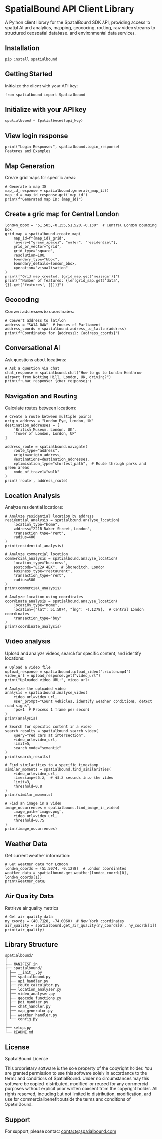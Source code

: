 
# SpatialBound API Client Library

A Python client library for the SpatialBound SDK API, providing access to spatial AI and analytics, mapping, geocoding, routing, raw video streams to structured geospatial database, and environmental data services.

## Installation

```shell
pip install spatialbound
```

## Getting Started

Initialize the client with your API key:

```shell
from spatialbound import Spatialbound
```

## Initialize with your API key

```shell
spatialbound = Spatialbound(api_key)
```

## View login response

```shell
print("Login Response:", spatialbound.login_response)
Features and Examples
```

##  Map Generation
Create grid maps for specific areas:

```shell
# Generate a map ID
map_id_response = spatialbound.generate_map_id()
map_id = map_id_response.get('map_id')
print(f"Generated map ID: {map_id}")
```

## Create a grid map for Central London

```shell
london_bbox = "51.505,-0.155,51.520,-0.130"  # Central London bounding box
grid_map = spatialbound.create_map(
    map_id=f"{map_id}_grid",
    layers=["green_spaces", "water", "residential"],
    grid_or_vector="grid",
    grid_type="square",
    resolution=100,
    boundary_type="bbox",
    boundary_details=london_bbox,
    operation="visualisation"
)
print(f"Grid map created: {grid_map.get('message')}")
print(f"Number of features: {len(grid_map.get('data', {}).get('features', []))}")
```

## Geocoding
Convert addresses to coordinates:

```shell
# Convert address to lat/lon
address = "SW1A 0AA"  # Houses of Parliament
address_coords = spatialbound.address_to_latlon(address)
print(f"Coordinates for {address}: {address_coords}")
```

## Conversational AI
Ask questions about locations:

```shell
# Ask a question via chat
chat_response = spatialbound.chat("How to go to London Heathrow airport from Notting Hill, London, UK, driving?")
print(f"Chat response: {chat_response}")
```

## Navigation and Routing
Calculate routes between locations:

```shell
# Create a route between multiple points
origin_address = "London Eye, London, UK"
destination_addresses = [
    "British Museum, London, UK",
    "Tower of London, London, UK"
]

address_route = spatialbound.navigate(
    route_type="address",
    origin=origin_address,
    destinations=destination_addresses,
    optimisation_type="shortest_path",  # Route through parks and green areas
    mode_of_travel="walk"
)
print('route', address_route)
```


## Location Analysis
Analyze residential locations:

```shell
# Analyze residential location by address
residential_analysis = spatialbound.analyse_location(
    location_type="home",  
    address="221B Baker Street, London",
    transaction_type="rent",
    radius=400
)
print(residential_analysis)

# Analyze commercial location
commercial_analysis = spatialbound.analyse_location(
    location_type="business",
    postcode="EC2A 4BX",  # Shoreditch, London
    business_type="restaurant",
    transaction_type="rent",
    radius=500
)
print(commercial_analysis)

# Analyze location using coordinates
coordinate_analysis = spatialbound.analyse_location(
    location_type="home",
    location={"lat": 51.5074, "lng": -0.1278},  # Central London coordinates
    transaction_type="buy"
)
print(coordinate_analysis)
```



## Video analysis 
Upload and analyze videos, search for specific content, and identify locations:

```shell
# Upload a video file
upload_response = spatialbound.upload_video("brixton.mp4")
video_url = upload_response.get("video_url")
print("Uploaded video URL:", video_url)

# Analyze the uploaded video
analysis = spatialbound.analyse_video(
    video_url=video_url,
    user_prompt="Count vehicles, identify weather conditions, detect road signs",
    fps=1  # Process 1 frame per second
)
print(analysis)

# Search for specific content in a video
search_results = spatialbound.search_video(
    query="red cars at intersection",
    video_url=video_url,
    limit=5,
    search_mode="semantic"
)
print(search_results)

# Find similarities to a specific timestamp
similar_moments = spatialbound.find_similarities(
    video_url=video_url,
    timestamp=45.2,  # 45.2 seconds into the video
    limit=3,
    threshold=0.8
)
print(similar_moments)

# Find an image in a video
image_occurrences = spatialbound.find_image_in_video(
    image_path="image.png",
    video_url=video_url,
    threshold=0.75
)
print(image_occurrences)
```


## Weather Data
Get current weather information:

```shell
# Get weather data for London
london_coords = (51.5074, -0.1278)  # London coordinates
weather_data = spatialbound.get_weather(london_coords[0], london_coords[1])
print(weather_data)

```


## Air Quality Data
Retrieve air quality metrics:

```shell
# Get air quality data
ny_coords = (40.7128, -74.0060)  # New York coordinates
air_quality = spatialbound.get_air_quality(ny_coords[0], ny_coords[1])
print(air_quality)

```


## Library Structure

```shell
spatialbound/
│
├── MANIFEST.in
├── spatialbound/
│ ├── __init__.py
│ ├── spatialbound.py
│ ├── api_handler.py
│ ├── route_calculator.py
│ ├── location_analyser.py
│ ├── video_analyser.py
│ ├── geocode_functions.py
│ ├── poi_handler.py
│ ├── chat_handler.py
│ ├── map_generator.py
│ ├── weather_handler.py
│ └── config.py
│
├── setup.py
└── README.md
```

## License

SpatialBound License

This proprietary software is the sole property of the copyright holder. You are granted permission to use this software solely in accordance to the terms and conditions of SpatialBound.
Under no circumstances may this software be copied, distributed, modified, or reused for any commercial purposes without explicit prior written consent from the copyright holder.
All rights reserved, including but not limited to distribution, modification, and use for commercial benefit outside the terms and conditions of SpatialBound.

## Support

For support, please contact contact@spatialbound.com